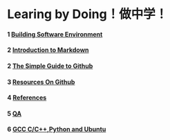 
# Learing by Doing！做中学！

#### 1 [Building Software Environment](https://github.com/PySEE/home/tree/S2018/guide/BuildingSoftwareEnvironment.md) 
#### 2 [Introduction to Markdown](https://github.com/PySEE/home/tree/S2018/guide/Introduction2Markdown.md) 

#### 2 [The Simple Guide to Github](https://github.com/PySEE/home/tree/S2018/guide/TheSimpleGuide2Github.md) 

#### 3 [Resources On Github](https://github.com/PySEE/home/tree/S2018/guide/ResourcesOnGithub.md) 

#### 4 [References](https://github.com/PySEE/home/tree/S2018/guide/References.md) 

#### 5 [QA](https://github.com/PySEE/home/tree/S2018/guide/QA.md) 

#### 6 [GCC C/C++,Python and Ubuntu](https://github.com/PySEE/home/tree/S2018/guide/Ubuntu-Python-C.md) 
